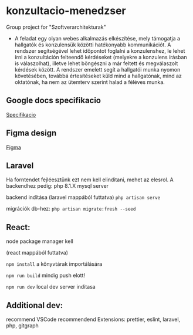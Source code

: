 # konzultacio-menedzser

Group project for "Szoftverarchitekturak"

- A feladat egy olyan webes alkalmazás elkészítése, mely támogatja a hallgatók és konzulensük közötti hatékonyabb kommunikációt. A rendszer segítségével lehet időpontot foglalni a konzulenshez, le lehet írni a konzultáción felteendő kérdéseket (melyekre a konzulens írásban is válaszolhat), illetve lehet böngészni a már feltett és megválaszolt kérdések között. A rendszer emelett segít a hallgatói munka nyomon követésében, továbbá értesítéseket küld mind a hallgatónak, mind az oktatónak, ha nem az ütemterv szerint halad a féléves munka.

## Google docs specifikacio

[Specifikacio](https://docs.google.com/document/d/1ctFtlfLklXy_IX6-GofUvsz_W1LZxXLIm9OnVt4GPAI/edit?usp=sharing)

## Figma design

[Figma](https://www.figma.com/files/team/1290368291715136509)

## Laravel

Ha forntendet fejléesztünk ezt nem kell elinditani, mehet az elesrol.
A backendhez pedig:
php 8.1.X
mysql server

backend indítása (laravel mappából futtatva)
`php artisan serve`

migrációk db-hez:
`php artisan migrate:fresh --seed`

## React:

node package manager kell

(react mappából futtatva)

`npm install` a könyvtárak importálására

`npm run build` mindig push elott!

`npm run dev` local dev server inditasa

## Additional dev:

recommend VSCode
recommendend Extensions: prettier, eslint, laravel, php, gitgraph
